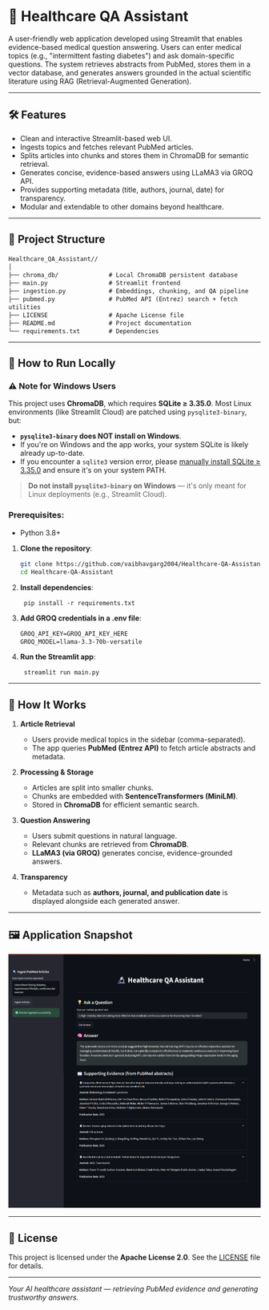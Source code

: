 # 🔬 Healthcare QA Assistant

A user-friendly web application developed using Streamlit that enables evidence-based medical question answering. Users can enter medical topics (e.g., "intermittent fasting diabetes") and ask domain-specific questions. The system retrieves abstracts from PubMed, stores them in a vector database, and generates answers grounded in the actual scientific literature using RAG (Retrieval-Augmented Generation).

---

<!-- ## 🌐 Live Website
You can try the tool live here: **[Real Estate Research Tool](https://vaibhav-project-real-estate-research-tool.streamlit.app/)**

---

## 🎥 Presentation
Watch the full project presentation here: **[Real Estate Research Tool Presentation](https://vaibhav-projects.my.canva.site/real-estate-research-tool)**

--- -->

## 🛠 Features  
- Clean and interactive Streamlit-based web UI. 
- Ingests topics and fetches relevant PubMed articles.  
- Splits articles into chunks and stores them in ChromaDB for semantic retrieval.
- Generates concise, evidence-based answers using LLaMA3 via GROQ API.
- Provides supporting metadata (title, authors, journal, date) for transparency.  
- Modular and extendable to other domains beyond healthcare.  

---

## 📂 Project Structure

```
Healthcare_QA_Assistant//
│
├── chroma_db/              # Local ChromaDB persistent database
├── main.py                 # Streamlit frontend
├── ingestion.py            # Embeddings, chunking, and QA pipeline
├── pubmed.py               # PubMed API (Entrez) search + fetch utilities
├── LICENSE                 # Apache License file
├── README.md               # Project documentation
└── requirements.txt        # Dependencies
```

---

## 🚀 How to Run Locally 

### ⚠️ Note for Windows Users

This project uses **ChromaDB**, which requires **SQLite ≥ 3.35.0**. Most Linux environments (like Streamlit Cloud) are patched using `pysqlite3-binary`, but:

- **`pysqlite3-binary` does NOT install on Windows**.
- If you're on Windows and the app works, your system SQLite is likely already up-to-date.
- If you encounter a `sqlite3` version error, please [manually install SQLite ≥ 3.35.0](https://www.sqlite.org/download.html) and ensure it's on your system PATH.

> **Do not install `pysqlite3-binary` on Windows** — it's only meant for Linux deployments (e.g., Streamlit Cloud).

### Prerequisites:  
- Python 3.8+

1. **Clone the repository**:
   ```bash
   git clone https://github.com/vaibhavgarg2004/Healthcare-QA-Assistant.git
   cd Healthcare-QA-Assistant
   ```
2. **Install dependencies**:   
   ```commandline
    pip install -r requirements.txt
   ```
3. **Add GROQ credentials in a .env file**:
    ```text
    GROQ_API_KEY=GROQ_API_KEY_HERE
    GROQ_MODEL=llama-3.3-70b-versatile
   ```
5. **Run the Streamlit app**:   
   ```commandline
    streamlit run main.py
   ```

---

## 🧠 How It Works

1. **Article Retrieval**  
   - Users provide medical topics in the sidebar (comma-separated).  
   - The app queries **PubMed (Entrez API)** to fetch article abstracts and metadata.  

2. **Processing & Storage**  
   - Articles are split into smaller chunks.  
   - Chunks are embedded with **SentenceTransformers (MiniLM)**.  
   - Stored in **ChromaDB** for efficient semantic search.  

3. **Question Answering**  
   - Users submit questions in natural language.  
   - Relevant chunks are retrieved from **ChromaDB**.  
   - **LLaMA3 (via GROQ)** generates concise, evidence-grounded answers.  

4. **Transparency**  
   - Metadata such as **authors, journal, and publication date** is displayed alongside each generated answer.

---
   
## 🖼️ Application Snapshot

![Application UI](healthcare_qa_ui.png)

---

## 📄 License
This project is licensed under the **Apache License 2.0**. See the [LICENSE](./LICENSE) file for details.

---

*Your AI healthcare assistant — retrieving PubMed evidence and generating trustworthy answers.*

